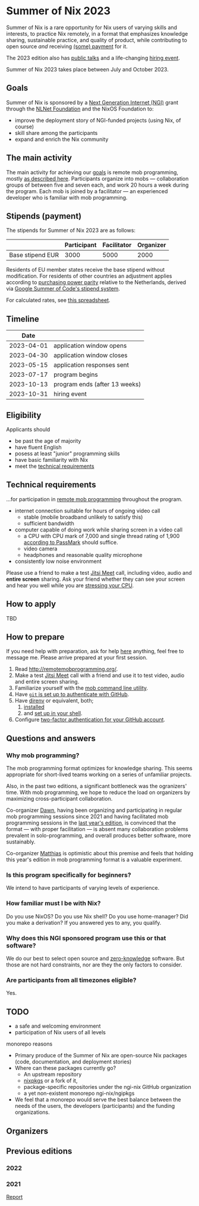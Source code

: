 # Summer of Nix 2023

Summer of Nix is a rare opportunity for Nix users of varying skills and interests,
to practice Nix remotely,
in a format that emphasizes knowledge sharing,
sustainable practice, and quality of product,
while contributing to open source _and_ receiving [(some) payment](#stipends-payment) for it.

The 2023 edition also has [public talks](#public-talks)
and a life-changing [hiring event](#hiring-event).

Summer of Nix 2023 takes place between July and October 2023.

## Goals

Summer of Nix is sponsored by a [Next Generation Internet (NGI)](https://www.ngi.eu/) grant
through the [NLNet Foundation](https://nlnet.nl/) and the NixOS Foundation
to:

- improve the deployment story of NGI-funded projects (using Nix, of course)
- skill share among the participants
- expand and enrich the Nix community

## The main activity

The main activity for achieving our [goals](#goals) is remote mob programming,
mostly [as described here][remote mob programming].
Participants organize into mobs —
collaboration groups of between five and seven each,
and work 20 hours a week during the program.
Each mob is joined by a facilitator —
an experienced developer who is familiar with mob programming.

## Stipends (payment)

The stipends for Summer of Nix 2023 are as follows:

|                  | Participant | Facilitator | Organizer |
|------------------|-------------|-------------|-----------|
| Base stipend EUR |        3000 |        5000 |      2000 |

Residents of EU member states receive the base stipend without modification.
For residents of other countries an adjustment applies
according to [purchasing power parity] relative to the Netherlands,
derived via [Google Summer of Code's stipend system].

For calculated rates, see [this spreadsheet](https://docs.google.com/spreadsheets/d/e/2PACX-1vScs76kD8qJinBAMWX_rRD9Gxu9YbSZmutQhd4UCw7oN3iyVVHFDtAlB5tMKUba-8P6KsFLrcFQGSaJ/pubhtml).

[purchasing power parity]: https://en.wikipedia.org/wiki/Purchasing_power_parity
[Google Summer of Code's stipend system]: https://developers.google.com/open-source/gsoc/help/student-stipends

## Timeline

| Date       |                               |
| ---------- | ------------------------------| 
| 2023-04-01 | application window opens      |
| 2023-04-30 | application window closes     |
| 2023-05-15 | application responses sent    |
| 2023-07-17 | program begins                |
| 2023-10-13 | program ends (after 13 weeks) |
| 2023-10-31 | hiring event                  |

## Eligibility

Applicants should

 - be past the age of majority
 - have fluent English
 - posess at least "junior" programming skills
 - have basic familiarity with Nix
 - meet the [technical requirements](#technical-requirements)

## Technical requirements

…for participation in [remote mob programming] throughout the program.

- internet connection suitable for hours of ongoing video call
  - stable (mobile broadband unlikely to satisfy this)
  - sufficient bandwidth
- computer capable of doing work while sharing screen in a video call
  - a CPU with CPU mark of 7,000 and single thread rating of 1,900
    [according to PassMark](https://www.cpubenchmark.net/cpu_list.php)
    should suffice.
  - video camera
  - headphones and reasonable quality microphone
- consistently low noise environment

Please use a friend to make a test [Jitsi Meet](https://meet.jit.si/) call,
including video, audio and __entire screen__ sharing.
Ask your friend whether they can see your screen and hear you well
while you are [stressing your CPU](https://silver.urih.com/).

## How to apply

TBD

## How to prepare

If you need help with preparation, ask for help [here](TODO)  anything, feel free to message me. Please arrive prepared at your first session.

1. Read http://remotemobprogramming.org/.
1. Make a test [Jitsi Meet](https://meet.jit.si/) call with a friend
   and use it to test video, audio and entire screen sharing.
1. Familiarize yourself with the [mob command line utility](https://mob.sh/).
1. Have [`git` is set up to authenticate with GitHub](https://docs.github.com/en/get-started/quickstart/set-up-git).
1. Have [direnv](https://direnv.net/) or equivalent, both;
   1. [installed](https://direnv.net/docs/installation.html)
   1. and [set up in your shell](https://direnv.net/docs/hook.html).
1. Configure [two-factor authentication for your GitHub account](https://docs.github.com/en/authentication/securing-your-account-with-two-factor-authentication-2fa/about-two-factor-authentication).

## Questions and answers

### Why mob programming?

The mob programming format optimizes for knowledge sharing.
This seems appropriate for short-lived teams
working on a series of unfamiliar projects.

Also, in the past two editions,
a significant bottleneck was the ogranizers' time.
With mob programming, we hope to reduce the load on organizers
by maximizing cross-participant collaboration.

Co-organizer [Dawn](#shahar-dawn-or), having been
organizing and participating in regular mob programming sessions since 2021
and having facilitated mob programming sessions in the [last year's edition](#2022),
is convinced that the format — with proper facilitation —
is absent many collaboration problems prevalent in solo-programming,
and overall produces better software, more sustainably.

Co-organizer [Matthias](#matthias-meschede) is optimistic about this premise and feels that holding this year's edition in mob programming format is a valuable experiment.

### Is this program specifically for beginners?

We intend to have participants of varying levels of experience.

### How familiar must I be with Nix?

Do you use NixOS?
Do you use Nix shell?
Do you use home-manager?
Did you make a derivation?
If you answered yes to any, you qualify.

### Why does this NGI sponsored program use this or that software?

We do our best to select open source and [zero-knowledge] software.
But those are not hard constraints,
nor are they the only factors to consider.

[remote mob programming]: https://www.remotemobprogramming.org/
[zero-knowledge]: https://en.wikipedia.org/wiki/Zero-knowledge_service

### Are participants from all timezones eligible?

Yes.

## TODO

- a safe and welcoming environment
- participation of Nix users of all levels

monorepo reasons
  - Primary produce of the Summer of Nix are open-source Nix packages (code, documentation, and deployment stories)
  - Where can these packages currently go?
    - An upstream repository
    - [nixpkgs]() or a fork of it,
    - package-specific repositories under the ngi-nix GitHub organization
    - a yet non-existent monorepo ngi-nix/ngipkgs
  - We feel that a monorepo would serve the best balance between the needs of the users, the developers (participants) and the funding organizations. 

## Organizers

## Previous editions

### 2022

### 2021

[Report](https://summer.nixos.org/assets/report-2021.pdf)

